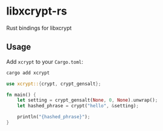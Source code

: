 # libxcrypt-rs

Rust bindings for libxcrypt

## Usage

Add `xcrypt` to your `Cargo.toml`:

```sh
cargo add xcrypt
```

```rust
use xcrypt::{crypt, crypt_gensalt};

fn main() {
    let setting = crypt_gensalt(None, 0, None).unwrap();
    let hashed_phrase = crypt("hello", &setting);

    println("{hashed_phrase}");
}
```

